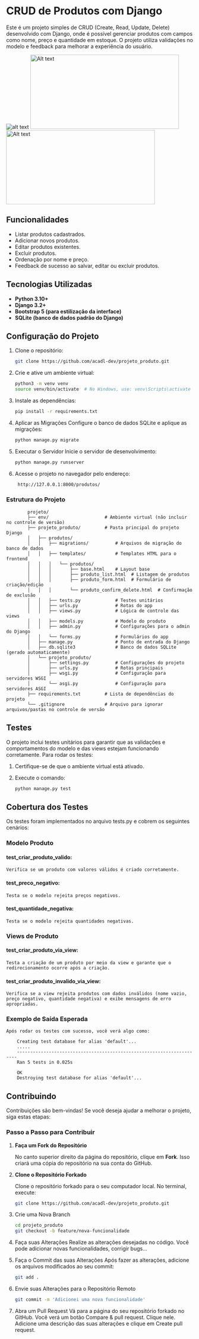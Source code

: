 # CRUD de Produtos com Django

Este é um projeto simples de CRUD (Create, Read, Update, Delete) desenvolvido com Django, onde é possível gerenciar produtos com campos como nome, preço e quantidade em estoque. O projeto utiliza validações no modelo e feedback para melhorar a experiência do usuário.

![alt text](image.png)
<img src="image-1.png" alt="Alt text" width="400" height="200">
<img src="image-2.png" alt="Alt text" width="400" height="200">




## Funcionalidades

- Listar produtos cadastrados.
- Adicionar novos produtos.
- Editar produtos existentes.
- Excluir produtos.
- Ordenação por nome e preço.
- Feedback de sucesso ao salvar, editar ou excluir produtos.

## Tecnologias Utilizadas

- **Python 3.10+**
- **Django 3.2+**
- **Bootstrap 5 (para estilização da interface)**
- **SQLite (banco de dados padrão do Django)**

## Configuração do Projeto

1. Clone o repositório:
   ```bash
   git clone https://github.com/acadl-dev/projeto_produto.git  

2. Crie e ative um ambiente virtual:
   ```bash
   python3 -m venv venv
   source venv/bin/activate  # No Windows, use: venv\Scripts\activate

3. Instale as dependências:
   ```bash
   pip install -r requirements.txt

4.  Aplicar as Migrações
    Configure o banco de dados SQLite e aplique as migrações:
    ```bash
    python manage.py migrate


5. Executar o Servidor
    Inicie o servidor de desenvolvimento:
   ```bash
   python manage.py runserver

6. Acesse o projeto no navegador pelo endereço:
   ```bash
    http://127.0.0.1:8000/produtos/

### Estrutura do Projeto
            projeto/
            ├── env/                     # Ambiente virtual (não incluir no controle de versão)
            ├── projeto_produto/         # Pasta principal do projeto Django
            │   ├── produtos/
            │   │   ├── migrations/          # Arquivos de migração do banco de dados
            │   │   ├── templates/           # Templates HTML para o frontend
            │   │   │   └── produtos/
            │   │   │       ├── base.html    # Layout base
            │   │   │       ├── produto_list.html  # Listagem de produtos
            │   │   │       ├── produto_form.html  # Formulário de criação/edição
            │   │   │       └── produto_confirm_delete.html  # Confirmação de exclusão
            │   │   ├── tests.py             # Testes unitários
            │   │   ├── urls.py              # Rotas do app
            │   │   ├── views.py             # Lógica de controle das views
            │   │   ├── models.py            # Modelo do produto
            │   │   ├── admin.py             # Configurações para o admin do Django
            │   │   └── forms.py             # Formulários do app
            │   ├── manage.py                # Ponto de entrada do Django
            │   ├── db.sqlite3               # Banco de dados SQLite (gerado automaticamente)
            │   └── projeto_produto/
            │       ├── settings.py          # Configurações do projeto
            │       ├── urls.py              # Rotas principais
            │       ├── wsgi.py              # Configuração para servidores WSGI
            │       └── asgi.py              # Configuração para servidores ASGI
            ├── requirements.txt         # Lista de dependências do projeto
            └── .gitignore               # Arquivo para ignorar arquivos/pastas no controle de versão


        



## Testes

O projeto inclui testes unitários para garantir que as validações e comportamentos do modelo e das views estejam funcionando corretamente. Para rodar os testes:

1. Certifique-se de que o ambiente virtual está ativado.

2. Execute o comando:
    ```bash
    python manage.py test

## Cobertura dos Testes

Os testes foram implementados no arquivo tests.py e cobrem os seguintes cenários:

### Modelo Produto

#### test_criar_produto_valido:
    Verifica se um produto com valores válidos é criado corretamente.

#### test_preco_negativo:
    Testa se o modelo rejeita preços negativos.

#### test_quantidade_negativa:
    Testa se o modelo rejeita quantidades negativas.

### Views de Produto

#### test_criar_produto_via_view:
    Testa a criação de um produto por meio da view e garante que o redirecionamento ocorre após a criação.

#### test_criar_produto_invalido_via_view:
    Verifica se a view rejeita produtos com dados inválidos (nome vazio, preço negativo, quantidade negativa) e exibe mensagens de erro apropriadas.

### Exemplo de Saída Esperada

    Após rodar os testes com sucesso, você verá algo como:

        Creating test database for alias 'default'...
        .....
        ----------------------------------------------------------------------
        Ran 5 tests in 0.025s

        OK
        Destroying test database for alias 'default'...

    

           

    
## Contribuindo

Contribuições são bem-vindas! Se você deseja ajudar a melhorar o projeto, siga estas etapas:

### Passo a Passo para Contribuir

1. **Faça um Fork do Repositório**

   No canto superior direito da página do repositório, clique em **Fork**. Isso criará uma cópia do repositório na sua conta do GitHub.

2. **Clone o Repositório Forkado**

   Clone o repositório forkado para o seu computador local. No terminal, execute:
   ```bash
   git clone https://github.com/acadl-dev/projeto_produto.git  
   
3. Crie uma Nova Branch
   ```bash
   cd projeto_produto
   git checkout -b feature/nova-funcionalidade
   
4. Faça suas Alterações
  Realize as alterações desejadas no código. Você pode adicionar novas funcionalidades, corrigir bugs...
   
5. Faça o Commit das suas Alterações
   Após fazer as alterações, adicione os arquivos modificados ao seu commit:
   ```bash
   git add .
   
6. Envie suas Alterações para o Repositório Remoto
   ```bash
   git commit -m 'Adicionei uma nova funcionalidade'

7. Abra um Pull Request
     Vá para a página do seu repositório forkado no GitHub. Você verá um botão Compare & pull request. Clique nele. Adicione uma descrição das suas alterações e clique em Create pull request.
   

